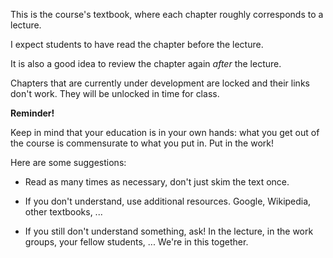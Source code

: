 This is the course's textbook, where each chapter roughly corresponds to a
lecture. 

I expect students to have read the chapter before the lecture.

It is also a good idea to review the chapter again _after_ the lecture. 

Chapters that are currently under development are locked and their links don't
work. They will be unlocked in time for class.

**Reminder!**

Keep in mind that your education is in your own hands: what you get out of the
course is commensurate to what you put in. Put in the work!

Here are some suggestions:

+ Read as many times as necessary, don't just skim the text once.

+ If you don't understand, use additional resources. Google, Wikipedia, other
textbooks, ...

+ If you still don't understand something, ask! In the lecture, in the work groups,
your fellow students, ... We're in this together.
